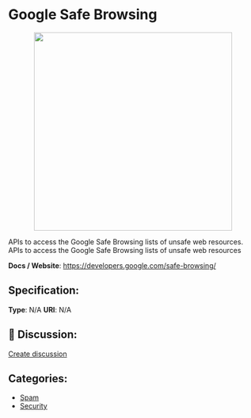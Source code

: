 # Google Safe Browsing
<p align="center">
    <img width="400" src="https://raw.githubusercontent.com/apis-list/apis-list/apis/google-safe-browsing/logo_256x256.png" />
</p>

APIs to access the Google Safe Browsing lists of unsafe web resources. APIs to access the Google Safe Browsing lists of unsafe web resources

**Docs / Website**: https://developers.google.com/safe-browsing/

## Specification:
**Type**:  N/A 
**URI**:  N/A 

## 💬 Discussion:
[Create discussion](link)

## Categories:
- [Spam](https://github.com/apis-list/apis-list#spam)
- [Security](https://github.com/apis-list/apis-list#security)






